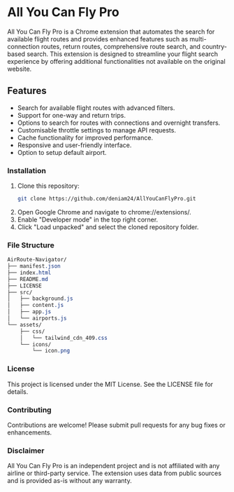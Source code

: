 # All You Can Fly Pro

All You Can Fly Pro is a Chrome extension that automates the search for available flight routes and provides enhanced features such as multi-connection routes, return routes, comprehensive route search, and country-based search. This extension is designed to streamline your flight search experience by offering additional functionalities not available on the original website.

## Features
- Search for available flight routes with advanced filters.
- Support for one-way and return trips.
- Options to search for routes with connections and overnight transfers.
- Customisable throttle settings to manage API requests.
- Cache functionality for improved performance.
- Responsive and user-friendly interface.
- Option to setup default airport.

### Installation
1. Clone this repository:
   ```bash
   git clone https://github.com/deniam24/AllYouCanFlyPro.git
   ```
2. Open Google Chrome and navigate to chrome://extensions/.
3. Enable "Developer mode" in the top right corner.
4. Click "Load unpacked" and select the cloned repository folder.
### File Structure
```css
AirRoute-Navigator/
├── manifest.json
├── index.html
├── README.md
├── LICENSE
├── src/
│   ├── background.js
│   ├── content.js
│   ├── app.js
│   └── airports.js
└── assets/
    ├── css/
    │   └── tailwind_cdn_409.css
    └── icons/
        └── icon.png
```
### License
This project is licensed under the MIT License. See the LICENSE file for details.

### Contributing
Contributions are welcome! Please submit pull requests for any bug fixes or enhancements.

### Disclaimer
All You Can Fly Pro is an independent project and is not affiliated with any airline or third-party service. The extension uses data from public sources and is provided as-is without any warranty.